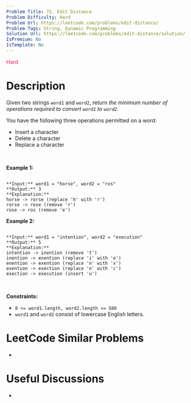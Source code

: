 ```yaml
---
Problem Title: 72. Edit Distance
Problem Difficulty: Hard
Problem Url: https://leetcode.com/problems/edit-distance/
Problem Tags: String, Dynamic Programming
Solution Url: https://leetcode.com/problems/edit-distance/solution/
IsPremium: No
IsTemplate: No
---
```


<span style="color: rgb(233, 30, 99);">Hard</span>

# Description

Given two strings `word1` and `word2`, return *the minimum number of operations required to convert `word1` to `word2`*.


You have the following three operations permitted on a word:


* Insert a character
* Delete a character
* Replace a character


 


**Example 1:**



```

**Input:** word1 = "horse", word2 = "ros"
**Output:** 3
**Explanation:** 
horse -> rorse (replace 'h' with 'r')
rorse -> rose (remove 'r')
rose -> ros (remove 'e')

```

**Example 2:**



```

**Input:** word1 = "intention", word2 = "execution"
**Output:** 5
**Explanation:** 
intention -> inention (remove 't')
inention -> enention (replace 'i' with 'e')
enention -> exention (replace 'n' with 'x')
exention -> exection (replace 'n' with 'c')
exection -> execution (insert 'u')

```

 


**Constraints:**


* `0 <= word1.length, word2.length <= 500`
* `word1` and `word2` consist of lowercase English letters.




# LeetCode Similar Problems

- []()

# Useful Discussions

- []()

